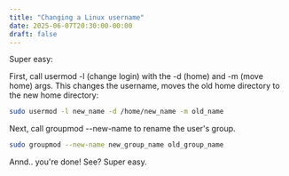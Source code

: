 ```yaml
---
title: "Changing a Linux username"
date: 2025-06-07T20:30:00-00:00
draft: false
---
```


Super easy:

First, call usermod -l (change login) with the -d (home) and -m (move home) args.
This changes the username, moves the old home directory to the new home directory:

```sh
sudo usermod -l new_name -d /home/new_name -m old_name
```

Next, call groupmod --new-name to rename the user's group.

```sh
sudo groupmod --new-name new_group_name old_group_name
```

Annd.. you're done! See? Super easy.
